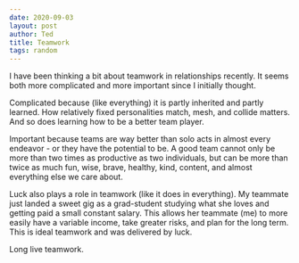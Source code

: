 ```yaml
---
date: 2020-09-03
layout: post
author: Ted
title: Teamwork
tags: random
---
```

I have been thinking a bit about teamwork in relationships recently. It seems both more complicated and more important since I initially thought.

Complicated because (like everything) it is partly inherited and partly learned. How relatively fixed personalities match, mesh, and collide matters. And so does learning how to be a better team player.

Important because teams are way better than solo acts in almost every endeavor - or they have the potential to be. A good team cannot only be more than two times as productive as two individuals, but can be more than twice as much fun, wise, brave, healthy, kind, content, and almost everything else we care about.

Luck also plays a role in teamwork (like it does in everything). My teammate just landed a sweet gig as a grad-student studying what she loves and getting paid a small constant salary. This allows her teammate (me) to more easily have a variable income, take greater risks, and plan for the long term. This is ideal teamwork and was delivered by luck.

Long live teamwork.
